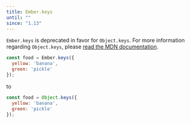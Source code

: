 ```yaml
---
title: Ember.keys
until: ""
since: "1.13"
---
```



`Ember.keys` is deprecated in favor for `Object.keys`. For more information
regarding `Object.keys`, please
[read the MDN documentation](https://developer.mozilla.org/en-US/docs/Web/JavaScript/Reference/Global_Objects/Object/keys).

```javascript
const food = Ember.keys({
  yellow: 'banana',
  green: 'pickle'
});
```

to

```javascript
const food = Object.keys({
  yellow: 'banana',
  green: 'pickle'
});
```